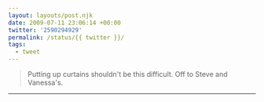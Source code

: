 ```yaml
---
layout: layouts/post.njk
date: 2009-07-11 23:06:14 +00:00
twitter: '2590294929'
permalink: /status/{{ twitter }}/
tags: 
  - tweet
---
```


> Putting up curtains shouldn't be this difficult. Off to Steve and Vanessa's.

---
